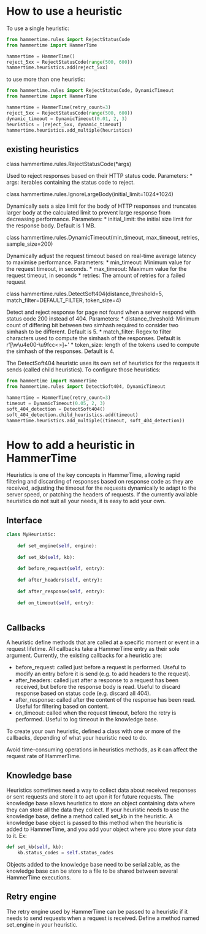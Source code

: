# How to use a heuristic

To use a single heuristic:

```python
from hammertime.rules import RejectStatusCode
from hammertime import HammerTime

hammertime = HammerTime()
reject_5xx = RejectStatusCode(range(500, 600))
hammertime.heuristics.add(reject_5xx)
```

to use more than one heuristic:

```python
from hammertime.rules import RejectStatusCode, DynamicTimeout
from hammertime import HammerTime

hammertime = HammerTime(retry_count=3)
reject_5xx = RejectStatusCode(range(500, 600))
dynamic_timeout = DynamicTimeout(0.01, 2, 3)
heuristics = [reject_5xx, dynamic_timeout]
hammertime.heuristics.add_multiple(heuristics)
```

## existing heuristics

class hammertime.rules.RejectStatusCode(*args)

  Used to reject responses based on their HTTP status code.
  Parameters: * args: iterables containing the status code to reject.

class hammertime.rules.IgnoreLargeBody(initial_limit=1024*1024)
    
  Dynamically sets a size limit for the body of HTTP responses and truncates larger body at the calculated limit to 
  prevent large response from decreasing performance.
  Parameters: * initial_limit: the initial size limit for the response body. Default is 1 MB.

class hammertime.rules.DynamicTimeout(min_timeout, max_timeout, retries, sample_size=200)
    
  Dynamically adjust the request timeout based on real-time average latency to maximise performance.
  Parameters: * min_timeout: Minimum value for the request timeout, in seconds.
              * max_timeout: Maximum value for the request timeout, in seconds
              * retries: The amount of retries for a failed request

class hammertime.rules.DetectSoft404(distance_threshold=5, match_filter=DEFAULT_FILTER, token_size=4)
    
  Detect and reject response for page not found when a server respond with status code 200 instead of 404.
  Parameters: * distance_threshold: Minimum count of differing bit between two simhash required to consider two 
  simhash to be different. Default is 5.
              * match_filter: Regex to filter characters used to compute the simhash of the responses. Default is 
              r'[\w\u4e00-\u9fcc<>]+'
              * token_size: length of the tokens used to compute the simhash of the responses. Default is 4.

  The DetectSoft404 heuristic uses its own set of heuristics for the requests it sends (called child heuristics). To 
  configure those heuristics:
  ```python
  from hammertime import HammerTime
  from hammertime.rules import DetectSoft404, DynamicTimeout
  
  hammertime = HammerTime(retry_count=3)
  timeout = DynamicTimeout(0.05, 2, 3)
  soft_404_detection = DetectSoft404()
  soft_404_detection.child_heuristics.add(timeout)
  hammertime.heuristics.add_multiple((timeout, soft_404_detection))
  ```
  
  
  

# How to add a heuristic in HammerTime

Heuristics is one of the key concepts in HammerTime, allowing rapid filtering and discarding of responses based on 
response code as they are received, adjusting the timeout for the requests dynamically to adapt to the server speed, or 
patching the headers of requests. If the currently available heuristics do not suit all your needs, it is easy to add 
your own.

## Interface
```python
class MyHeuristic:
    
    def set_engine(self, engine):
        
    def set_kb(self, kb):
    
    def before_request(self, entry):
    
    def after_headers(self, entry):
    
    def after_response(self, entry):
    
    def on_timeout(self, entry):
        
```

## Callbacks

A heuristic define methods that are called at a specific moment or event in a request lifetime. All callbacks take a 
HammerTime entry as their sole argument. Currently, the existing callbacks for a heuristic are:
* before_request: called just before a request is performed. Useful to modify an entry before it is send (e.g. to add 
headers to the request).
* after_headers: called just after a response to a request has been received, but before the response body is read. 
Useful to discard response based on status code (e.g. discard all 404).
* after_response: called after the content of the response has been read. Useful for filtering based on content.
* on_timeout: called when the request timeout, before the retry is performed. Useful to log timeout in the knowledge 
base.

To create your own heuristic, defined a class with one or more of the callbacks, depending of what your heuristic need 
to do.

Avoid time-consuming operations in heuristics methods, as it can affect the request rate of HammerTime.

## Knowledge base

Heuristics sometimes need a way to collect data about received responses or sent requests and store it to act upon it 
for future requests. The knowledge base allows heuristics to store an object containing data where they can store all 
the data they collect. If your heuristic needs to use the knowledge base, define a method called set_kb in the 
heuristic. A knowledge base object is passed to this method when the heuristic is added to HammerTime, and you add your 
object where you store your data to it. Ex: 
```python
def set_kb(self, kb):
    kb.status_codes = self.status_codes
```
Objects added to the knowledge base need to be serializable, as the knowledge base can be store to a file to be shared 
between several HammerTime executions.

## Retry engine

The retry engine used by HammerTime can be passed to a heuristic if it needs to send requests when a request is 
received. Define a method named set_engine in your heuristic.
